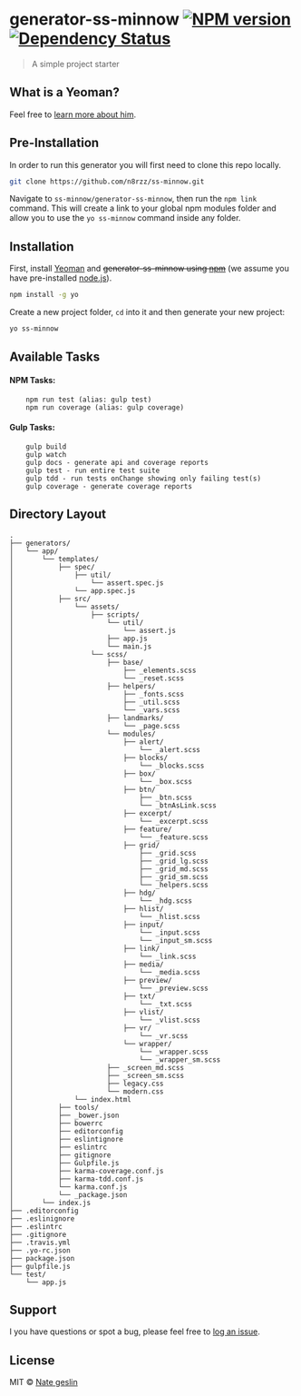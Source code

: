 # generator-ss-minnow [![NPM version][npm-image]][npm-url] [![Dependency Status][daviddm-image]][daviddm-url]
> A simple project starter

## What is a Yeoman?

Feel free to [learn more about him](http://yeoman.io/).


## Pre-Installation
In order to run this generator you will first need to clone this repo locally.
```bash
git clone https://github.com/n8rzz/ss-minnow.git
```

Navigate to `ss-minnow/generator-ss-minnow`, then run the `npm link` command.  This will create a link to your global npm modules folder and allow you to use the
`yo ss-minnow` command inside any folder.


## Installation
First, install [Yeoman](http://yeoman.io) and ~~generator-ss-minnow using [npm](https://www.npmjs.com/)~~ (we assume you have pre-installed [node.js](https://nodejs.org/)).


```bash
npm install -g yo
```

Create a new project folder, `cd` into it and then generate your new project:

```bash
yo ss-minnow
```

## Available Tasks
#### NPM Tasks:
```
    npm run test (alias: gulp test)
    npm run coverage (alias: gulp coverage)
```

#### Gulp Tasks:
```
    gulp build
    gulp watch
    gulp docs - generate api and coverage reports
    gulp test - run entire test suite
    gulp tdd - run tests onChange showing only failing test(s)
    gulp coverage - generate coverage reports
```

## Directory Layout

```
.
├── generators/
│   └── app/
│       └── templates/
│           ├── spec/
│               ├── util/
│                   └── assert.spec.js
│               └── app.spec.js
│           ├── src/
│               └── assets/
│                   ├── scripts/
│                       └── util/
│                           └── assert.js
│                       ├── app.js
│                       └── main.js
│                   └── scss/
│                       ├── base/
│                           ├── _elements.scss
│                           └── _reset.scss
│                       ├── helpers/
│                           ├── _fonts.scss
│                           ├── _util.scss
│                           └── _vars.scss
│                       ├── landmarks/
│                           └── _page.scss
│                       └── modules/
│                           ├── alert/
│                               └── _alert.scss
│                           ├── blocks/
│                               └── _blocks.scss
│                           ├── box/
│                               └── _box.scss
│                           ├── btn/
│                               ├── _btn.scss
│                               └── _btnAsLink.scss
│                           ├── excerpt/
│                               └── _excerpt.scss
│                           ├── feature/
│                               └── _feature.scss
│                           ├── grid/
│                               ├── _grid.scss
│                               ├── _grid_lg.scss
│                               ├── _grid_md.scss
│                               ├── _grid_sm.scss
│                               └── _helpers.scss
│                           ├── hdg/
│                               └── _hdg.scss
│                           ├── hlist/
│                               └── _hlist.scss
│                           ├── input/
│                               └── _input.scss
│                               └── _input_sm.scss
│                           ├── link/
│                               └── _link.scss
│                           ├── media/
│                               └── _media.scss
│                           ├── preview/
│                               └── _preview.scss
│                           ├── txt/
│                               └── _txt.scss
│                           ├── vlist/
│                               └── _vlist.scss
│                           ├── vr/
│                               └── _vr.scss
│                           └── wrapper/
│                               └── _wrapper.scss
│                               └── _wrapper_sm.scss
│                       ├── _screen_md.scss
│                       ├── _screen_sm.scss
│                       ├── legacy.css
│                       └── modern.css
│               └── index.html
│           ├── tools/
│           ├── _bower.json
│           ├── bowerrc
│           ├── editorconfig
│           ├── eslintignore
│           ├── eslintrc
│           ├── gitignore
│           ├── Gulpfile.js
│           ├── karma-coverage.conf.js
│           ├── karma-tdd.conf.js
│           └── karma.conf.js
│           └── _package.json
│       └── index.js
├── .editorconfig
├── .eslinignore
├── .eslintrc
├── .gitignore
├── .travis.yml
├── .yo-rc.json
├── package.json
├── gulpfile.js
└── test/
    └── app.js
```

## Support
I you have questions or spot a bug, please feel free to [log an issue](https://github.com/n8rzz/ss-minnow/issues).

## License

MIT © [Nate geslin](https://github.com/n8rzz)


[npm-image]: https://badge.fury.io/js/generator-ss-minnow.svg
[npm-url]: https://npmjs.org/package/generator-ss-minnow
[daviddm-image]: https://david-dm.org/n8rzz/ss-minnow.svg
[daviddm-url]: https://david-dm.org/n8rzz/ss-minnow
